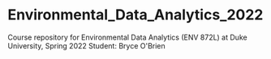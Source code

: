 # Environmental_Data_Analytics_2022

Course repository for Environmental Data Analytics (ENV 872L) at Duke University, Spring 2022
Student: Bryce O'Brien